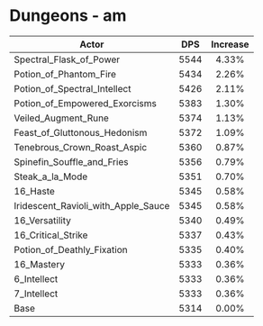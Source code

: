 # Dungeons - am
| Actor | DPS | Increase |
|---|:---:|:---:|
|Spectral_Flask_of_Power|5544|4.33%|
|Potion_of_Phantom_Fire|5434|2.26%|
|Potion_of_Spectral_Intellect|5426|2.11%|
|Potion_of_Empowered_Exorcisms|5383|1.30%|
|Veiled_Augment_Rune|5374|1.13%|
|Feast_of_Gluttonous_Hedonism|5372|1.09%|
|Tenebrous_Crown_Roast_Aspic|5360|0.87%|
|Spinefin_Souffle_and_Fries|5356|0.79%|
|Steak_a_la_Mode|5351|0.70%|
|16_Haste|5345|0.58%|
|Iridescent_Ravioli_with_Apple_Sauce|5345|0.58%|
|16_Versatility|5340|0.49%|
|16_Critical_Strike|5337|0.43%|
|Potion_of_Deathly_Fixation|5335|0.40%|
|16_Mastery|5333|0.36%|
|6_Intellect|5333|0.36%|
|7_Intellect|5333|0.36%|
|Base|5314|0.00%|
